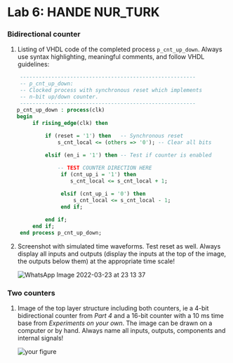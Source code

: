 # Lab 6: HANDE NUR_TURK

### Bidirectional counter

1. Listing of VHDL code of the completed process `p_cnt_up_down`. Always use syntax highlighting, meaningful comments, and follow VHDL guidelines:

```vhdl
    --------------------------------------------------------
    -- p_cnt_up_down:
    -- Clocked process with synchronous reset which implements
    -- n-bit up/down counter.
    --------------------------------------------------------
   p_cnt_up_down : process(clk)
   begin
        if rising_edge(clk) then
       
            if (reset = '1') then   -- Synchronous reset
                s_cnt_local <= (others => '0'); -- Clear all bits

            elsif (en_i = '1') then -- Test if counter is enabled

                -- TEST COUNTER DIRECTION HERE
                 if (cnt_up_i = '1') then
                    s_cnt_local <= s_cnt_local + 1;
                   
                 elsif (cnt_up_i = '0') then
                     s_cnt_local <= s_cnt_local - 1;
                 end if;

            end if;
        end if;
    end process p_cnt_up_down;
```

2. Screenshot with simulated time waveforms. Test reset as well. Always display all inputs and outputs (display the inputs at the top of the image, the outputs below them) at the appropriate time scale!

   ![WhatsApp Image 2022-03-23 at 23 13 37](https://user-images.githubusercontent.com/99410897/159806064-84fca633-587a-4f84-8e9f-f85bb1ddd182.jpeg)


### Two counters

1. Image of the top layer structure including both counters, ie a 4-bit bidirectional counter from *Part 4* and a 16-bit counter with a 10 ms time base from *Experiments on your own*. The image can be drawn on a computer or by hand. Always name all inputs, outputs, components and internal signals!

   ![your figure]()


